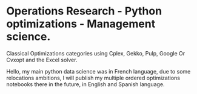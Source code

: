 # Operations Research - Python optimizations - Management science.
Classical Optimizations categories using Cplex, Gekko, Pulp, Google Or Cvxopt and the Excel solver.

Hello, my main python data science was in French language, due to some relocations ambitions, I will publish my
multiple ordered optimizations notebooks there in the future, in English and Spanish language.
